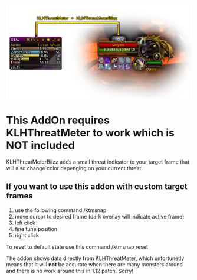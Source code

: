 ![Picture of KLHThreatMeterBlizz](docs/img/KLHThreatMeterBlizz.png?raw=true "Title")
# This AddOn requires KLHThreatMeter to work which is NOT included

KLHThreatMeterBlizz adds a small threat indicator to your target frame that will also change color depenging on your current threat.

If you want to use this addon with custom target frames
-----------------------

1) use the following command
	/ktmsnap
2) move cursor to desired frame (dark overlay will indicate active frame)
3) left click
4) fine tune position
5) right click

To reset to default state use this command
	/ktmsnap reset


The addon shows data directly from KLHThreatMeter, which unfortunetly means that it will **not** be accurate when there are many monsters around and there is no work around this in 1.12 patch. Sorry!